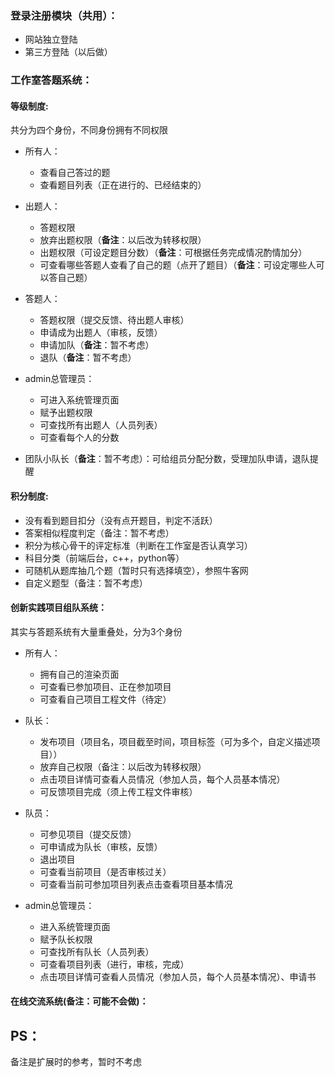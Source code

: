 ### 登录注册模块（共用）：
 + 网站独立登陆
 + 第三方登陆（以后做）

### 工作室答题系统：

#### 等级制度:
共分为四个身份，不同身份拥有不同权限

 + 所有人：
    + 查看自己答过的题
    + 查看题目列表（正在进行的、已经结束的）


 + 出题人：
    + 答题权限
    + 放弃出题权限（**备注**：以后改为转移权限）
    + 出题权限（可设定题目分数）（**备注**：可根据任务完成情况酌情加分）
    + 可查看哪些答题人查看了自己的题（点开了题目）（**备注**：可设定哪些人可以答自己题）


 + 答题人：
    + 答题权限（提交反馈、待出题人审核）
    + 申请成为出题人（审核，反馈）
    + 申请加队（**备注**：暂不考虑）
    + 退队（**备注**：暂不考虑）


 + admin总管理员：
    + 可进入系统管理页面
    + 赋予出题权限
    + 可查找所有出题人（人员列表）
    + 可查看每个人的分数


 + 团队小队长（**备注**：暂不考虑）：可给组员分配分数，受理加队申请，退队提醒


#### 积分制度:
 + 没有看到题目扣分（没有点开题目，判定不活跃）
 + 答案相似程度判定（备注：暂不考虑）
 + 积分为核心骨干的评定标准（判断在工作室是否认真学习）
 + 科目分类（前端后台，c++，python等）
 + 可随机从题库抽几个题（暂时只有选择填空），参照牛客网
 + 自定义题型（备注：暂不考虑）

#### 创新实践项目组队系统：
其实与答题系统有大量重叠处，分为3个身份
 
+ 所有人：
  + 拥有自己的渲染页面
  + 可查看已参加项目、正在参加项目
  + 可查看自己项目工程文件（待定）


+ 队长：
  + 发布项目（项目名，项目截至时间，项目标签（可为多个，自定义描述项目））
  + 放弃自己权限（备注：以后改为转移权限）
  + 点击项目详情可查看人员情况（参加人员，每个人员基本情况）
  + 可反馈项目完成（须上传工程文件审核）


+ 队员：
  + 可参见项目（提交反馈）
  + 可申请成为队长（审核，反馈）
  + 退出项目
  + 可查看当前项目（是否审核过关）
  + 可查看当前可参加项目列表点击查看项目基本情况


+ admin总管理员：
  + 进入系统管理页面
  + 赋予队长权限
  + 可查找所有队长（人员列表）
  + 可查看项目列表（进行，审核，完成）
  + 点击项目详情可查看人员情况（参加人员，每个人员基本情况）、申请书

#### 在线交流系统(备注：可能不会做)：

## PS：
备注是扩展时的参考，暂时不考虑
